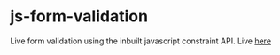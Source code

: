 # js-form-validation
Live form validation using the inbuilt javascript constraint API.
Live [here](https://ikem-coded-it.github.io/js-form-validation/)
